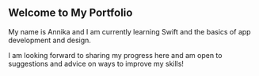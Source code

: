 ## Welcome to My Portfolio

My name is Annika and I am currently learning Swift and the basics of app development and design. 

I am looking forward to sharing my progress here and am open to suggestions and advice on ways to improve my skills!


